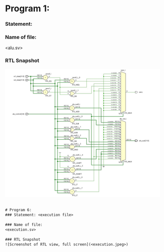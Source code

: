 # Program 1: 
### Statement: <alu file>

### Name of file:
<alu.sv>

### RTL Snapshot
![Screenshot of RTL view, full screen](<alu.jpeg>)
```

# Program 6: 
### Statement: <execution file>

### Name of file:
<execution.sv>

### RTL Snapshot
![Screenshot of RTL view, full screen](<execution.jpeg>)
```
